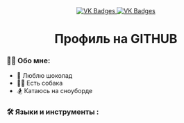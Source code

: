 <div id="badges" align = "center">
  <a href= "https://vk.com/moya_stranitca">
     <img src = "https://img.shields.io/badge/VK-blue?style=for-the-badge&logo=VK&logoColor=white" alt="VK Badges"/>
  </a>
    <a href= "https://mail.google.com/mail/u/0/?tab=rm&ogbl#inbox">
      <img src = "https://img.shields.io/badge/EMAIL-red?style=for-the-badge&logo=Gmail&logoColor=white" alt="VK Badges"/>
    </a>
</div>

<div id="viewprof" align="center" >
<img src="https://komarev.com/ghpvc/?username=ZiborovaDaria&style=flat-square&color=blue " alt=""/>
</div>

<div id="heythere" align="center">
<h1> Профиль на GITHUB </h1>
</div>

### 👩‍💻 Обо мне: 

- 🧠 Люблю шоколад
- 🚴‍♀️ Есть собака
- 🏂 Катаюсь на сноуборде

### 🛠️ Языки и инструменты :

<img scr="https://github.com/devicons/devicon/blob/master/icons/git/git-original-wordmark.svg">
